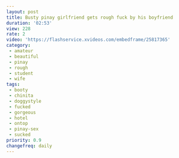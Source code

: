 ```yaml
---
layout: post
title: Busty pinay girlfriend gets rough fuck by his boyfriend
duration: '02:53'
view: 228
rate: 2
video: 'https://flashservice.xvideos.com/embedframe/25817365'
category: 
 - amateur
 - beautiful
 - pinay
 - rough
 - student
 - wife
tags: 
 - booty
 - chinita
 - doggystyle
 - fucked
 - gorgeous
 - hotel
 - ontop
 - pinay-sex
 - sucked
priority: 0.9
changefreq: daily
---
```


